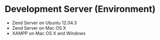 # Development Server (Environment)

* Zend Server on Ubuntu 12.04.3
* Zend Server on Mac OS X
* XAMPP on Mac OS X and Windows